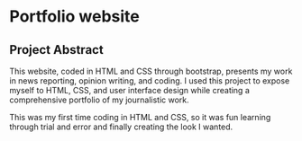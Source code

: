# Portfolio website

## Project Abstract

This website, coded in HTML and CSS through bootstrap, presents my work in news reporting, opinion writing, and coding. I used this project to expose myself to HTML, CSS, and user interface design while creating a comprehensive portfolio of my journalistic work.

This was my first time coding in HTML and CSS, so it was fun learning through trial and error and finally creating the look I wanted.
